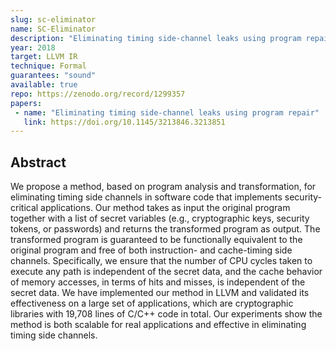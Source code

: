 ```yaml
---
slug: sc-eliminator
name: SC-Eliminator
description: "Eliminating timing side-channel leaks using program repair"
year: 2018
target: LLVM IR
technique: Formal
guarantees: "sound"
available: true
repo: https://zenodo.org/record/1299357
papers:
 - name: "Eliminating timing side-channel leaks using program repair"
   link: https://doi.org/10.1145/3213846.3213851
---
```


## Abstract

We propose a method, based on program analysis and transformation, for eliminating timing side channels in software code that implements security-critical applications. Our method takes as input the original program together with a list of secret variables (e.g., cryptographic keys, security tokens, or passwords) and returns the transformed program as output. The transformed program is guaranteed to be functionally equivalent to the original program and free of both instruction- and cache-timing side channels. Specifically, we ensure that the number of CPU cycles taken to execute any path is independent of the secret data, and the cache behavior of memory accesses, in terms of hits and misses, is independent of the secret data. We have implemented our method in LLVM and validated its effectiveness on a large set of applications, which are cryptographic libraries with 19,708 lines of C/C++ code in total. Our experiments show the method is both scalable for real applications and effective in eliminating timing side channels.
